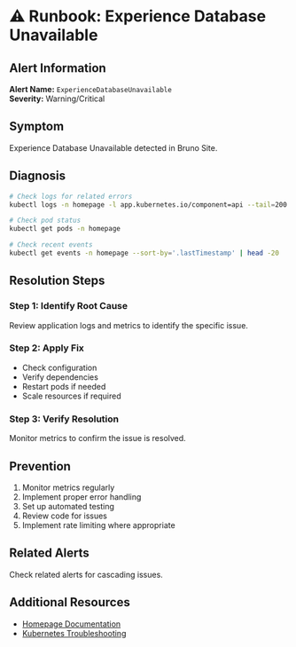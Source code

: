 # ⚠️ Runbook: Experience Database Unavailable

## Alert Information
**Alert Name:** `ExperienceDatabaseUnavailable`  
**Severity:** Warning/Critical  

## Symptom
Experience Database Unavailable detected in Bruno Site.

## Diagnosis
```bash
# Check logs for related errors
kubectl logs -n homepage -l app.kubernetes.io/component=api --tail=200 | grep -i "experience"

# Check pod status
kubectl get pods -n homepage

# Check recent events
kubectl get events -n homepage --sort-by='.lastTimestamp' | head -20
```

## Resolution Steps

### Step 1: Identify Root Cause
Review application logs and metrics to identify the specific issue.

### Step 2: Apply Fix
- Check configuration
- Verify dependencies
- Restart pods if needed
- Scale resources if required

### Step 3: Verify Resolution
Monitor metrics to confirm the issue is resolved.

## Prevention
1. Monitor metrics regularly
2. Implement proper error handling
3. Set up automated testing
4. Review code for issues
5. Implement rate limiting where appropriate

## Related Alerts
Check related alerts for cascading issues.

## Additional Resources
- [Homepage Documentation](../../../flux/clusters/homelab/infrastructure/homepage/README.md)
- [Kubernetes Troubleshooting](https://kubernetes.io/docs/tasks/debug/)
